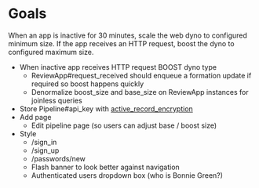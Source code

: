 # Goals

When an app is inactive for 30 minutes, scale the web dyno to configured minimum size.
If the app receives an HTTP request, boost the dyno to configured maximum size.

- When inactive app receives HTTP request BOOST dyno type
  - ReviewApp#request_received should enqueue a formation update if required so boost happens quickly
  - Denormalize boost_size and base_size on ReviewApp instances for joinless queries
- Store Pipeline#api_key with [active_record_encryption](https://guides.rubyonrails.org/active_record_encryption.html)
- Add page
  - Edit pipeline page (so users can adjust base / boost size)
- Style
  - /sign_in
  - /sign_up
  - /passwords/new
  - Flash banner to look better against navigation
  - Authenticated users dropdown box (who is Bonnie Green?)
